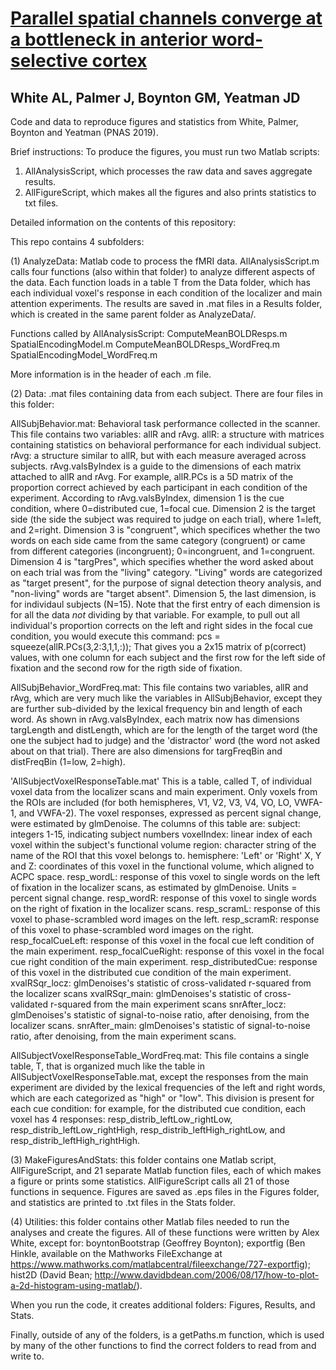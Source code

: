 # [Parallel spatial channels converge at a bottleneck in anterior word-selective cortex](https://www.biorxiv.org/content/10.1101/508846v1)
## White AL, Palmer J, Boynton GM, Yeatman JD

Code and data to reproduce figures and statistics from White, Palmer, Boynton and Yeatman (PNAS 2019).

Brief instructions: 
To produce the figures, you must run two Matlab scripts: 
1. AllAnalysisScript, which processes the raw data and saves aggregate results. 
2. AllFigureScript, which makes all the figures and also prints statistics to txt files. 

Detailed information on the contents of this repository: 

This repo contains 4 subfolders: 

(1) AnalyzeData: Matlab code to process the fMRI data. AllAnalysisScript.m calls four functions (also within that folder) to analyze different aspects of the data. Each function loads in a table T from the Data folder, which has each individual voxel's response in each condition of the localizer and main attention experiments. The results are saved in .mat files in a Results folder, which is created in the same parent folder as AnalyzeData/. 

Functions called by AllAnalysisScript: 
    ComputeMeanBOLDResps.m 
    SpatialEncodingModel.m
    ComputeMeanBOLDResps_WordFreq.m
    SpatialEncodingModel_WordFreq.m

More information is in the header of each .m file. 

(2) Data: .mat files containing data from each subject. There are four files in this folder: 

AllSubjBehavior.mat: 
    Behavioral task performance collected in the scanner. This file contains two variables: allR and rAvg. 
    allR: a structure with matrices containing statistics on behavioral performance for each individual subject. 
    rAvg: a structure similar to allR, but with each measure averaged across subjects. rAvg.valsByIndex is a guide to the dimensions of each matrix attached to allR and rAvg. 
For example, allR.PCs is a 5D matrix of the proportion correct achieved by each participant in each condition of the experiment. According to rAvg.valsByIndex, dimension 1 is the cue condition, where 0=distributed cue, 1=focal cue. Dimension 2 is the target side (the side the subject was required to judge on each trial), where 1=left, and 2=right. Dimension 3 is "congruent", which specifices whether the two words on each side came from the same category (congruent) or came from different categories (incongruent);  0=incongruent, and 1=congruent. Dimension 4 is "targPres", which specifies whether the word asked about on each trial was from the "living" category. "Living" words are categorized as "target present", for the purpose of signal detection theory analysis, and "non-living" words are "target absent". Dimension 5, the last dimension, is for individaul subjects (N=15). Note that the first entry of each dimension is for all the data *not* dividing by that variable. For example, to pull out all individual's proportion corrects on the left and right sides in the focal cue condition, you would execute this command: pcs = squeeze(allR.PCs(3,2:3,1,1,:)); That gives you a 2x15 matrix of p(correct) values, with one column for each subject and the first row for the left side of fixation and the second row for the rigth side of fixation. 

AllSubjBehavior_WordFreq.mat: 
    This file contains two variables, allR and rAvg, which are very much like the variables in AllSubjBehavior, except they are further sub-divided by the lexical frequency bin and length of each word. As shown in rAvg.valsByIndex, each matrix now has dimensions targLength and distLength, which are for the length of the target word (the one the subject had to judge) and the 'distractor' word (the word not asked about on that trial). There are also dimensions for targFreqBin  and distFreqBin (1=low, 2=high). 

'AllSubjectVoxelResponseTable.mat'
This is a table, called T, of individual voxel data from the localizer scans and main experiment. Only voxels from the ROIs are included (for both hemispheres, V1, V2, V3, V4, VO, LO, VWFA-1, and VWFA-2). The voxel responses, expressed as percent signal change, were estimated by glmDenoise. The columns of this table are: 
        subject: integers 1-15, indicating subject numbers
        voxelIndex: linear index of each voxel within the subject's functional volume
        region: character string of the name of the ROI that this voxel belongs to. 
        hemisphere: 'Left' or 'Right'
        X, Y and Z: coordinates of this voxel in the functional volume, which aligned to ACPC space. 
        resp_wordL: response of this voxel to single words on the left of fixation in the localizer scans, as estimated by glmDenoise. Units = percent signal change. 
        resp_wordR: response of this voxel to single words on the right of fixation in the localizer scans.
        resp_scramL: response of this voxel to phase-scrambled word images on the left. 
        resp_scramR: response of this voxel to phase-scrambled word images on the right. 
        resp_focalCueLeft: response of this voxel in the focal cue left condition of the main experiment. 
        resp_focalCueRight: response of this voxel in the focal cue right condition of the main experiment.
        resp_distributedCue: response of this voxel in the distributed cue condition of the main experiment.
        xvalRSqr_locz: glmDenoises's statistic of cross-validated r-squared from the localizer scans 
        xvalRSqr_main: glmDenoises's statistic of cross-validated r-squared from the main experiment scans
        snrAfter_locz: glmDenoises's statistic of signal-to-noise ratio, after denoising, from the localizer scans.
        snrAfter_main: glmDenoises's statistic of signal-to-noise ratio, after denoising, from the main experiment scans.

AllSubjectVoxelResponseTable_WordFreq.mat: 
This file contains a single table, T, that is organized much like the table in AllSubjectVoxelResponseTable.mat, except the responses from the main experiment are divided by the lexical frequencies of the left and right words, which are each categorized as "high" or "low". This division is present for each cue condition: for example, for the distributed cue condition, each voxel has 4 responses: 
    resp_distrib_leftLow_rightLow, resp_distrib_leftLow_rightHigh, resp_distrib_leftHigh_rightLow, and resp_distrib_leftHigh_rightHigh. 

(3) MakeFiguresAndStats: this folder contains one Matlab script, AllFigureScript, and 21 separate Matlab function files, each of which makes a figure or prints some statistics. AllFigureScript calls all 21 of those functions in sequence. Figures are saved as .eps files in the Figures folder, and statistics are printed to .txt files in the Stats folder. 


(4) Utilities: this folder contains other Matlab files needed to run the analyses and create the figures. All of these functions were written by Alex White, except for: boyntonBootstrap (Geoffrey Boynton); exportfig (Ben Hinkle, available on the Mathworks FileExchange at https://www.mathworks.com/matlabcentral/fileexchange/727-exportfig); hist2D (David Bean; http://www.davidbdean.com/2006/08/17/how-to-plot-a-2d-histogram-using-matlab/).  


When you run the code, it creates additional folders: Figures, Results, and Stats. 

Finally, outside of any of the folders, is a getPaths.m function, which is used by many of the other functions to find the correct folders to read from and write to. 

